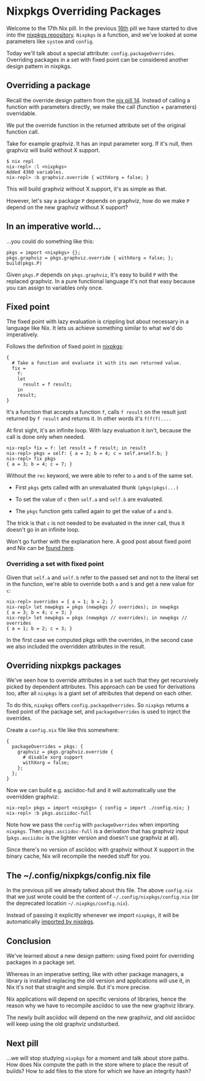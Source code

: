 # Nixpkgs Overriding Packages

Welcome to the 17th Nix pill. In the previous [16th](16-nixpkgs-parameters.md) pill we have started to dive into the [nixpkgs repository](http://github.com/NixOS/nixpkgs). `Nixpkgs` is a function, and we\'ve looked at some parameters like `system` and `config`.

Today we\'ll talk about a special attribute: `config.packageOverrides`. Overriding packages in a set with fixed point can be considered another design pattern in nixpkgs.

## Overriding a package

Recall the override design pattern from the [nix pill 14](14-override-design-pattern.md). Instead of calling a function with parameters directly, we make the call (function + parameters) overridable.

We put the override function in the returned attribute set of the original function call.

Take for example graphviz. It has an input parameter xorg. If it\'s null, then graphviz will build without X support.

    $ nix repl
    nix-repl> :l <nixpkgs>
    Added 4360 variables.
    nix-repl> :b graphviz.override { withXorg = false; }

This will build graphviz without X support, it\'s as simple as that.

However, let\'s say a package `P` depends on graphviz, how do we make `P` depend on the new graphviz without X support?

## In an imperative world\...

\...you could do something like this:

    pkgs = import <nixpkgs> {};
    pkgs.graphviz = pkgs.graphviz.override { withXorg = false; };
    build(pkgs.P)

Given `pkgs.P` depends on `pkgs.graphviz`, it\'s easy to build `P` with the replaced graphviz. In a pure functional language it\'s not that easy because you can assign to variables only once.

## Fixed point

The fixed point with lazy evaluation is crippling but about necessary in a language like Nix. It lets us achieve something similar to what we\'d do imperatively.

Follows the definition of fixed point in [nixpkgs](https://github.com/NixOS/nixpkgs/blob/f224a4f1b32b3e813783d22de54e231cd8ea2448/lib/fixed-points.nix#L19):

    {
      # Take a function and evaluate it with its own returned value.
      fix =
        f:
        let
          result = f result;
        in
        result;
    }

It\'s a function that accepts a function `f`, calls `f result` on the result just returned by `f result` and returns it. In other words it\'s `f(f(f(....`

At first sight, it\'s an infinite loop. With lazy evaluation it isn\'t, because the call is done only when needed.

    nix-repl> fix = f: let result = f result; in result
    nix-repl> pkgs = self: { a = 3; b = 4; c = self.a+self.b; }
    nix-repl> fix pkgs
    { a = 3; b = 4; c = 7; }

Without the `rec` keyword, we were able to refer to `a` and `b` of the same set.

-   First `pkgs` gets called with an unevaluated thunk `(pkgs(pkgs(...)`

-   To set the value of `c` then `self.a` and `self.b` are evaluated.

-   The `pkgs` function gets called again to get the value of `a` and `b`.

The trick is that `c` is not needed to be evaluated in the inner call, thus it doesn\'t go in an infinite loop.

Won\'t go further with the explanation here. A good post about fixed point and Nix can be [found here](http://r6.ca/blog/20140422T142911Z.html).

### Overriding a set with fixed point

Given that `self.a` and `self.b` refer to the passed set and not to the literal set in the function, we\'re able to override both `a` and `b` and get a new value for `c`:

    nix-repl> overrides = { a = 1; b = 2; }
    nix-repl> let newpkgs = pkgs (newpkgs // overrides); in newpkgs
    { a = 3; b = 4; c = 3; }
    nix-repl> let newpkgs = pkgs (newpkgs // overrides); in newpkgs // overrides
    { a = 1; b = 2; c = 3; }

In the first case we computed pkgs with the overrides, in the second case we also included the overridden attributes in the result.

## Overriding nixpkgs packages

We\'ve seen how to override attributes in a set such that they get recursively picked by dependent attributes. This approach can be used for derivations too, after all `nixpkgs` is a giant set of attributes that depend on each other.

To do this, `nixpkgs` offers `config.packageOverrides`. So `nixpkgs` returns a fixed point of the package set, and `packageOverrides` is used to inject the overrides.

Create a `config.nix` file like this somewhere:

    {
      packageOverrides = pkgs: {
        graphviz = pkgs.graphviz.override {
          # disable xorg support
          withXorg = false;
        };
      };
    }

Now we can build e.g. asciidoc-full and it will automatically use the overridden graphviz:

    nix-repl> pkgs = import <nixpkgs> { config = import ./config.nix; }
    nix-repl> :b pkgs.asciidoc-full

Note how we pass the `config` with `packageOverrides` when importing `nixpkgs`. Then `pkgs.asciidoc-full` is a derivation that has graphviz input (`pkgs.asciidoc` is the lighter version and doesn\'t use graphviz at all).

Since there\'s no version of asciidoc with graphviz without X support in the binary cache, Nix will recompile the needed stuff for you.

## The \~/.config/nixpkgs/config.nix file

In the previous pill we already talked about this file. The above `config.nix` that we just wrote could be the content of `~/.config/nixpkgs/config.nix` (or the deprecated location `~/.nixpkgs/config.nix`).

Instead of passing it explicitly whenever we import `nixpkgs`, it will be automatically [imported by nixpkgs](https://github.com/NixOS/nixpkgs/blob/32c523914fdb8bf9cc7912b1eba023a8daaae2e8/pkgs/top-level/impure.nix#L28).

## Conclusion

We\'ve learned about a new design pattern: using fixed point for overriding packages in a package set.

Whereas in an imperative setting, like with other package managers, a library is installed replacing the old version and applications will use it, in Nix it\'s not that straight and simple. But it\'s more precise.

Nix applications will depend on specific versions of libraries, hence the reason why we have to recompile asciidoc to use the new graphviz library.

The newly built asciidoc will depend on the new graphviz, and old asciidoc will keep using the old graphviz undisturbed.

## Next pill

\...we will stop studying `nixpkgs` for a moment and talk about store paths. How does Nix compute the path in the store where to place the result of builds? How to add files to the store for which we have an integrity hash?
